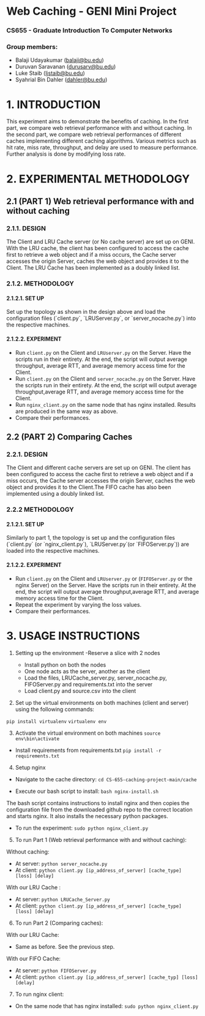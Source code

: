 # Web Caching - GENI Mini Project

### CS655 - Graduate Introduction To Computer Networks
### Group members:
- Balaji Udayakumar (balaji@bu.edu)
- Duruvan Saravanan (durusarv@bu.edu)
- Luke Staib (ljstaib@bu.edu)
- Syahrial Bin Dahler (dahler@bu.edu)
 
# 1. INTRODUCTION

<p>This experiment aims to demonstrate the benefits of caching. In the first part, we   compare web retrieval performance with and without caching. In the second part, we compare web retrieval performances of different caches implementing different caching algorithms. Various metrics such as hit rate, miss rate, throughput, and delay are used to measure performance. Further analysis is done by modifying loss rate.</p>

# 2. EXPERIMENTAL METHODOLOGY

## 2.1 (PART 1) Web retrieval performance with and without caching

### 2.1.1. DESIGN

<p>The Client and LRU Cache server (or No cache server) are set up on GENI. With the LRU cache, the client has been configured to access the cache first to retrieve a web object and if a miss occurs, the Cache server accesses the origin Server, caches the web object and provides it to the Client. The LRU Cache has been implemented as a doubly linked list.</p>

### 2.1.2. METHODOLOGY

#### 2.1.2.1. SET UP

<p>Set up the topology as shown in the design above and load the configuration files (`client.py`, `LRUServer.py`, or `server_nocache.py`) into the respective machines.</p>

#### 2.1.2.2. EXPERIMENT

- Run `client.py` on the Client and `LRUserver.py` on the Server. Have the scripts run in their entirety. At the end, the script will output average throughput, average RTT, and average memory access time for the Client.
- Run `client.py` on the Client and `server_nocache.py` on the Server. Have the scripts run in their entirety. At the end, the script will output average throughput,average RTT, and average memory access time for the Client.
- Run `nginx_client.py` on the same node that has nginx installed. Results are produced in the same way as above.
- Compare their performances.

## 2.2 (PART 2) Comparing Caches

### 2.2.1. DESIGN

<p>The Client and different cache servers are set up on GENI. The client has been configured to access the cache first to retrieve a web object and if a miss occurs, the Cache server accesses the origin Server, caches the web object and provides it to the Client.The FIFO cache has also been implemented using a doubly linked list.</p>

### 2.2.2 METHODOLOGY

#### 2.1.2.1. SET UP

<p>Similarly to part 1, the topology is set up and the configuration files (`client.py` (or `nginx_client.py`), `LRUServer.py`(or `FIFOServer.py`)) are loaded into the respective machines.</p>

#### 2.1.2.2. EXPERIMENT

- Run `client.py` on the Client and `LRUserver.py` or (`FIFOServer.py` or the nginx Server)  on the Server. Have the scripts run in their entirety. At the end, the script will output average throughput,average RTT, and average memory access time for the Client.
- Repeat the experiment by varying the loss values.
- Compare their performances.

# 3. USAGE INSTRUCTIONS

1. Setting up the environment
	-Reserve a slice with 2 nodes
	- Install python on both the nodes
	- One node acts as the server, another as the client
	- Load the files, LRUCache_server.py, server_nocache.py, FIFOServer.py and requirements.txt into the server
	- Load client.py and source.csv into the client

2. Set up the virtual environments on both machines (client and server) using the following commands:

`pip install virtualenv`
`virtualenv env`

3. Activate the virtual environment on both machines
`source env\bin\activate`

- Install requirements from requirements.txt
`pip install -r requirements.txt`

4. Setup nginx

- Navigate to the cache directory:
`cd CS-655-caching-project-main/cache`

- Execute our bash script to install:
`bash nginx-install.sh`

The bash script contains instructions to install nginx and then copies the configuration file from the downloaded github repo to the correct location and starts nginx. It also installs the necessary python packages. 

- To run the experiment:
`sudo python nginx_client.py`

5. To run Part 1 (Web retrieval performance with and without caching):

Without caching:
- At server: 
`python server_nocache.py`
- At client:
`python client.py [ip_address_of_server] [cache_type] [loss] [delay]`

With our LRU Cache :
- At server:
`python LRUCache_Server.py`
- At client:
`python client.py [ip_address_of_server] [cache_type] [loss] [delay]`

6. To run Part 2 (Comparing caches):

With our LRU Cache: 
- Same as before. See the previous step.

With our FIFO Cache:
- At server:
`python FIFOServer.py`
- At client:
`python client.py [ip_address_of_server] [cache_typ] [loss] [delay]`

7. To run nginx client:
- On the same node that has nginx installed: 
`sudo python nginx_client.py`
